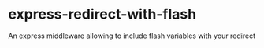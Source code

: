 # express-redirect-with-flash
An express middleware allowing to include flash variables with your redirect

